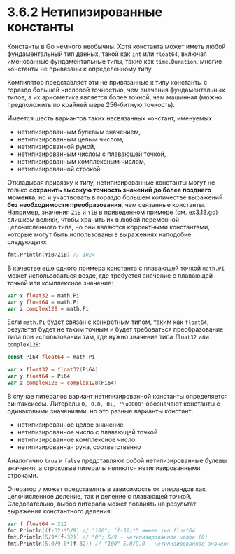 # 3.6.2 Нетипизированные константы

Константы в Go немного необычны. Хотя константа может иметь любой фундаментальный тип данных, такой как `int`
или `float64`, включая именованные фундаментальные типы, такие как `time.Duration`, многие константы не привязаны к
определенному типу.

Компилятор представляет эти не привязанные к типу константы с гораздо большей числовой точностью, чем значения
фундаментальных типов, а их арифметика является более точной, чем машинная (можно предположить по крайней мере
256-битную точность).

Имеется шесть вариантов таких несвязанных констант, именуемых:

* нетипизированным булевым значением,
* нетипизированным целым числом,
* нетипизированной руной,
* нетипизированным числом с плавающей точкой,
* нетипизированным комплексным числом,
* нетипизированной строкой

Откладывая привязку к типу, нетипизированные константы могут не только с**охранить высокую точность значений до более
позднего момента**, но и участвовать в гораздо большем количестве выражений **без необходимости преобразования**, чем
связанные константы.
Например, значения `ZiB` и `YiB` в приведенном примере (см. ex3.13.go) слишком велики, чтобы хранить их в любой
переменной целочисленного типа, но они являются корректными константами, которые могут быть использованы в выражениях
наподобие следующего:

``` go
fmt.Println(YiB/ZiB) // 1024
```

В качестве еще одного примера константа с плавающей точкой `math.Pi` может использоваться везде, где требуется значение
с плавающей точкой или комплексное значение:

``` go
var x float32 = math.Pi
var y float64 = math.Pi
var z complex128 = math.Pi
```

Если `math.Pi` будет связан с конкретным типом, таким как `float64`, результат будет не таким точным и будет требоваться
преобразование типа при использовании там, где нужно значение типа `float32` или `complex128`:

``` go
const Pi64 float64 = math.Pi

var x float32 = float32(Pi64)
var y float64 = Pi64
var z complex128 = complex128(Pi64)
```

В случае литералов вариант нетипизированной константы определяется синтаксисом. Литералы `0, 0.0, 0i, '\u0000'`
обозначают константы с одинаковыми значениями, но это разные варианты констант:

* нетипизированное целое значение
* нетипизированное число с плавающей точкой
* нетипизированное комплексное число
* нетипизированная руна, соответственно

Аналогично `true` и `false` представляют собой нетипизированные булевы значения, а строковые литералы являются
нетипизированными строками.

Оператор `/` может представлять в зависимость от операндов как целочисленное деление, так и деление с плавающей точкой.
Следовательно, выбор литерала может повлиять на результат выражения константного деления:

``` go 
var f float64 = 212
fmt.Println((f-32)*5/9) // "100"; (f-32)*5 имеет тип float64
fmt.Println(5/9*(f-32)) // "0"; 5/9 - нетипизированное целое (0)
fmt.Println(5.0/9.0*(f-32)) // "100" 5.0/9.0 - нетипизированное значение с плавающей точкой
```
